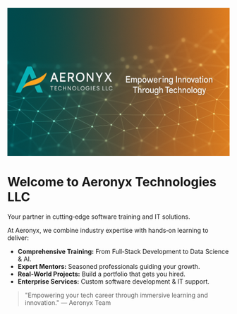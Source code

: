 ![Hero Image](assets/images/banner.png)

# Welcome to Aeronyx Technologies LLC

Your partner in cutting‑edge software training and IT solutions.

At Aeronyx, we combine industry expertise with hands‑on learning to deliver:

- **Comprehensive Training:** From Full‑Stack Development to Data Science & AI.
- **Expert Mentors:** Seasoned professionals guiding your growth.
- **Real‑World Projects:** Build a portfolio that gets you hired.
- **Enterprise Services:** Custom software development & IT support.

> "Empowering your tech career through immersive learning and innovation." — Aeronyx Team